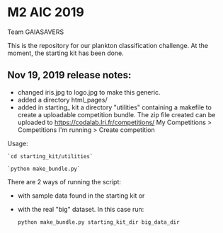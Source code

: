 # M2 AIC 2019
Team GAIASAVERS

This is the repository for our plankton classification challenge.
At the moment, the starting kit has been done.






Nov 19, 2019 release notes:
--------------------------
- changed iris.jpg to logo.jpg to make this generic.
- added a directory html_pages/
- added in starting_ kit a directory "utilities" containing a makefile to create a uploadable competition bundle.
The zip file created can be uploaded to https://codalab.lri.fr/competitions/ 
My Competitions > Competitions I'm running > Create competition

Usage:

	`cd starting_kit/utilities`
	
	`python make_bundle.py`

There are 2 ways of running the script: 
+ with sample data found in the starting kit or 
+ with the real "big" dataset. In this case run:

	`python make_bundle.py starting_kit_dir big_data_dir`
